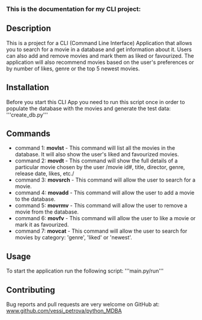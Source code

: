 ### This is the documentation for my CLI project: 
## Description
This is a project for a CLI (Command Line Interface) Application that allows you to search for a movie in a database and get information about it. Users can also add and remove movies and mark them as liked or favourized. The application will also recommend movies based on the user's preferences or by number of likes, genre or the top 5 newest movies.

## Installation
Before you start this CLI App you need to run this script once in order to populate the database with the movies and generate the test data:
'''create_db.py'''

## Commands
* command 1: **movlst** - This command will list all the movies in the database. It will also show the user's liked and favourized movies.
* command 2: **movdt** - This command will show the full details of a particular movie chosen by the user /movie id#, title, director, genre, release date, likes, etc./
* command 3: **movsrch** - This command will allow the user to search for a movie.
* command 4: **movadd** - This command will allow the user to add a movie to the database.
* command 5: **movrmv** - This command will allow the user to remove a movie from the database.
* command 6: **movfv** - This command will allow the user to like a movie or mark it as favourized.
* command 7: **movcat** - This command will allow the user to search for movies by category: 'genre', 'liked' or 'newest'.

## Usage

To start the application run the following script:
'''main.py/run'''

## Contributing

Bug reports and pull requests are very welcome on GitHub at:
www.github.com/vessi_petrova/python_MDBA
